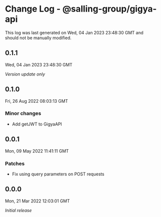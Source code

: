 # Change Log - @salling-group/gigya-api

This log was last generated on Wed, 04 Jan 2023 23:48:30 GMT and should not be manually modified.

## 0.1.1
Wed, 04 Jan 2023 23:48:30 GMT

_Version update only_

## 0.1.0
Fri, 26 Aug 2022 08:03:13 GMT

### Minor changes

- Add getJWT to GigyaAPI

## 0.0.1
Mon, 09 May 2022 11:41:11 GMT

### Patches

- Fix using query parameters on POST requests

## 0.0.0
Mon, 21 Mar 2022 12:03:01 GMT

_Initial release_

